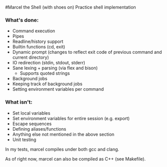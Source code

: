 #Marcel the Shell (with shoes on)
Practice shell implementation

### What's done:
* Command execution
* Pipes
* Readline/history support
* Builtin functions (cd, exit)
* Dynamic prompt (changes to reflect exit code of previous command and current directory)
* IO redirection (stdin, stdout, stderr)
* Sane lexing + parsing (via flex and bison)
    * Supports quoted strings
* Background jobs
* Keeping track of background jobs
* Setting environment variables per command

### What isn't:
* Set local variables
* Set environment variables for entire session (e.g. export)
* Escape sequences
* Defining aliases/functions
* Anything else not mentioned in the above section
* Unit testing

In my tests, marcel compiles under both gcc and clang. 

As of right now, marcel can also be compiled as C++ (see Makefile). 
